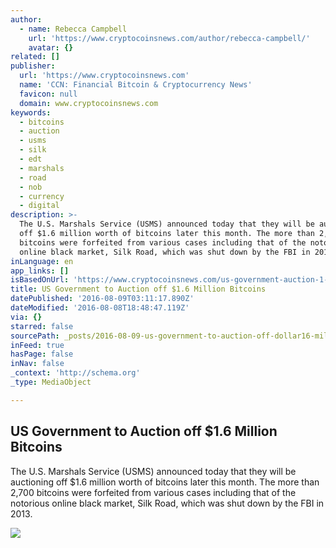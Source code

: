 ```yaml
---
author:
  - name: Rebecca Campbell
    url: 'https://www.cryptocoinsnews.com/author/rebecca-campbell/'
    avatar: {}
related: []
publisher:
  url: 'https://www.cryptocoinsnews.com'
  name: 'CCN: Financial Bitcoin & Cryptocurrency News'
  favicon: null
  domain: www.cryptocoinsnews.com
keywords:
  - bitcoins
  - auction
  - usms
  - silk
  - edt
  - marshals
  - road
  - nob
  - currency
  - digital
description: >-
  The U.S. Marshals Service (USMS) announced today that they will be auctioning
  off $1.6 million worth of bitcoins later this month. The more than 2,700
  bitcoins were forfeited from various cases including that of the notorious
  online black market, Silk Road, which was shut down by the FBI in 2013.
inLanguage: en
app_links: []
isBasedOnUrl: 'https://www.cryptocoinsnews.com/us-government-auction-1-6-million-bitcoins/'
title: US Government to Auction off $1.6 Million Bitcoins
datePublished: '2016-08-09T03:11:17.890Z'
dateModified: '2016-08-08T18:48:47.119Z'
via: {}
starred: false
sourcePath: _posts/2016-08-09-us-government-to-auction-off-dollar16-million-bitcoins.md
inFeed: true
hasPage: false
inNav: false
_context: 'http://schema.org'
_type: MediaObject

---
```

<article style=""><h1>US Government to Auction off $1.6 Million Bitcoins</h1><p>The U.S. Marshals Service (USMS) announced today that they will be auctioning off $1.6 million worth of bitcoins later this month. The more than 2,700 bitcoins were forfeited from various cases including that of the notorious online black market, Silk Road, which was shut down by the FBI in 2013.</p><img src="https://www.cryptocoinsnews.com/wp-content/uploads/2016/08/US-Government-to-Auction-off-1.6-Million-Bitcoins.jpg" /></article>